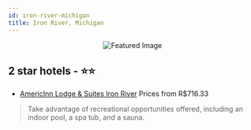 ```yaml
---
id: iron-river-michigan
title: Iron River, Michigan
---
```


<center><img src="https://i.travelapi.com/hotels/1000000/330000/328600/328531/96832799_z.jpg" alt="Featured Image" /></center>


##  2 star hotels - ⭐️⭐️

-    [AmericInn Lodge & Suites Iron River](https://us.hurb.com/hotels/iron-river/americinn-lodge-suites-iron-river-JNP-JP105898?cmp=18055) Prices from R$716.33
   > Take advantage of recreational opportunities offered, including an indoor pool, a spa tub, and a sauna.
